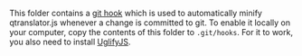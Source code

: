 This folder contains a [git hook](https://www.atlassian.com/git/tutorials/git-hooks) which is used to automatically minify qtranslator.js whenever a change is committed to git. To enable it locally on your computer, copy the contents of this folder to `.git/hooks`. For it to work, you also need to install [UglifyJS](https://github.com/mishoo/UglifyJS).